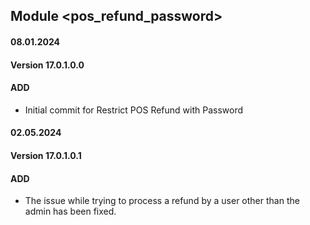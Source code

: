 ## Module <pos_refund_password>

#### 08.01.2024
#### Version 17.0.1.0.0
#### ADD
- Initial commit for Restrict POS Refund with Password

#### 02.05.2024
#### Version 17.0.1.0.1
#### ADD
- The issue while trying to process a refund by a user other than the admin has been fixed.